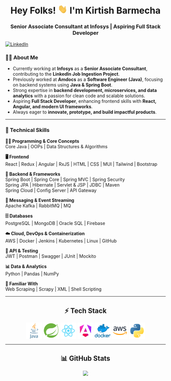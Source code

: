 <h1 align="center">Hey Folks! <img src="https://raw.githubusercontent.com/ABSphreak/ABSphreak/master/gifs/Hi.gif" width="30px"> I'm Kirtish Barmecha</h1>

<h3 align="center">Senior Associate Consultant at Infosys | Aspiring Full Stack Developer</h3>

  <a href="https://www.linkedin.com/in/kirtishbarmecha/"><img src="https://cdn.worldvectorlogo.com/logos/linkedin-icon-2.svg" title="LinkedIn" alt="LinkedIn" width="30"/></a>

### 👨‍💻 About Me  
- Currently working at **Infosys** as a **Senior Associate Consultant**, contributing to the **LinkedIn Job Ingestion Project**.  
- Previously worked at **Amdocs** as a **Software Engineer (Java)**, focusing on backend systems using **Java & Spring Boot**.  
- Strong expertise in **backend development, microservices, and data analytics** with a passion for clean code and scalable solutions.  
- Aspiring **Full Stack Developer**, enhancing frontend skills with **React, Angular, and modern UI frameworks**.  
- Always eager to **innovate, prototype, and build impactful products**.  

---

### 🚀 Technical Skills  

**👨‍💻 Programming & Core Concepts**  
Core Java | OOPs | Data Structures & Algorithms  

**🖥️ Frontend**  
React | Redux | Angular | RxJS | HTML | CSS | MUI | Tailwind | Bootstrap  

**🧩 Backend & Frameworks**  
Spring Boot | Spring Core | Spring MVC | Spring Security  
Spring JPA | Hibernate | Servlet & JSP | JDBC | Maven  
Spring Cloud | Config Server | API Gateway  

**💬 Messaging & Event Streaming**  
Apache Kafka | RabbitMQ | MQ  

**🗄️ Databases**  
PostgreSQL | MongoDB | Oracle SQL | Firebase  

**☁️ Cloud, DevOps & Containerization**  
AWS | Docker | Jenkins | Kubernetes | Linux | GitHub  

**🧪 API & Testing**  
JWT | Postman | Swagger | JUnit | Mockito  

**📊 Data & Analytics**  
Python | Pandas | NumPy  

**🔧 Familiar With**  
Web Scraping | Scrapy | XML | Shell Scripting  

---

<h2 align="center">⚡ Tech Stack</h2>
<p align="center">
  <code><img height="50" src="https://raw.githubusercontent.com/github/explore/master/topics/java/java.png"></code>
  <code><img height="50" src="https://raw.githubusercontent.com/github/explore/master/topics/spring/spring.png"></code>
  <code><img height="50" src="https://raw.githubusercontent.com/github/explore/master/topics/react/react.png"></code>
  <code><img height="50" src="https://raw.githubusercontent.com/github/explore/master/topics/angular/angular.png"></code>
  <code><img height="50" src="https://raw.githubusercontent.com/github/explore/master/topics/docker/docker.png"></code>
  <code><img height="50" src="https://raw.githubusercontent.com/github/explore/master/topics/aws/aws.png"></code>
  <code><img height="50" src="https://raw.githubusercontent.com/github/explore/master/topics/python/python.png"></code>
</p>

---

<h2 align="center">📊 GitHub Stats</h2>
<p align="center">
  <img src="https://github-readme-stats.vercel.app/api?username=kirtish10&count_private=true&show_icons=true&theme=radical&line_height=27"/>
</p>
